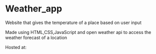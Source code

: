 # Weather_app
Website that gives the temperature of a place based on user input


Made using HTML,CSS,JavaScript and open weather api to access the weather forecast of a location


Hosted at:


